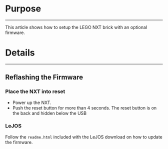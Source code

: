 # Purpose #

---

This article shows how to setup the LEGO NXT brick with an optional firmware.

# Details #

---


## Reflashing the Firmware ##

### Place the NXT into reset ###
  * Power up the NXT.
  * Push the reset button for more than 4 seconds. The reset button is on the back and hidden below the USB

### LeJOS ###
Follow the `readme.html` included with the LeJOS download on how to update the firmware.